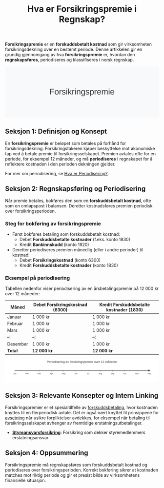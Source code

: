 ﻿---
title: "Hva er Forsikringspremie i Regnskap?"
seoTitle: "Hva er Forsikringspremie i Regnskap?"
description: '**Forsikringspremie** er en **forskuddsbetalt kostnad** som gir virksomheten forsikringsdekning over en bestemt periode. Denne artikkelen gir en grundig gjennom...'
---

**Forsikringspremie** er en **forskuddsbetalt kostnad** som gir virksomheten forsikringsdekning over en bestemt periode. Denne artikkelen gir en grundig gjennomgang av hva **forsikringspremie** er, hvordan den **regnskapsføres**, periodiseres og klassifiseres i norsk regnskap.

![Forsikringspremie Illustrasjon](forsikringspremie-image.svg)

## Seksjon 1: Definisjon og Konsept

En **forsikringspremie** er beløpet som betales på forhånd for forsikringsdekning. Forsikringstakeren kjøper beskyttelse mot økonomiske tap ved å betale premie til forsikringsselskapet. Premien avtales ofte for en periode, for eksempel 12 måneder, og må **periodiseres** i regnskapet for å reflektere kostnaden i den perioden dekningen gjelder.

For mer om periodisering, se [Hva er Periodisering?](/blogs/regnskap/hva-er-periodisering "Hva er Periodisering? Prinsipper og Praktiske Eksempler").

## Seksjon 2: Regnskapsføring og Periodisering

Når premie betales, bokføres den som en **forskuddsbetalt kostnad**, ofte som en omløpspost i balansen. Deretter kostnadsføres premien periodisk over forsikringsperioden.

### Steg for bokføring av forsikringspremie

* Først bokføres betaling som forskuddsbetalt kostnad:
  * Debet **Forskuddsbetalte kostnader** (f.eks. konto 1830)
  * Kredit **Bankinnskudd** (konto 1920)
* Deretter periodiseres premien månedlig (eller i andre perioder) til kostnad:
  * Debet **Forsikringskostnad** (konto 6300)
  * Kredit **Forskuddsbetalte kostnader** (konto 1830)

### Eksempel på periodisering

Tabellen nedenfor viser periodisering av en årsbetalingspremie på 12 000 kr over 12 måneder:

| Måned    | Debet Forsikringskostnad (6300) | Kredit Forskuddsbetalte kostnader (1830) |
|----------|----------------------------------|------------------------------------------|
| Januar   | 1 000 kr                         | 1 000 kr                                 |
| Februar  | 1 000 kr                         | 1 000 kr                                 |
| Mars     | 1 000 kr                         | 1 000 kr                                 |
| –¦        | –¦                                | –¦                                        |
| Desember | 1 000 kr                         | 1 000 kr                                 |
| **Total**| **12 000 kr**                    | **12 000 kr**                            |

![Forsikringspremie Periodisering](forsikringspremie-periodisering-timeline.svg)

## Seksjon 3: Relevante Konsepter og Intern Linking

Forsikringspremier er et spesialtilfelle av [forskuddsbetaling](/blogs/regnskap/hva-er-forskuddsbetaling "Hva er Forskuddsbetaling? En komplett guide"), hvor kostnaden knyttes til en flerperiodisk avtale. Det er også nært knyttet til prinsippene for [avsetning](/blogs/regnskap/avsetning "Hva er Avsetning i Regnskap?") når usikre forpliktelser avdekkes, for eksempel når betaling til forsikringsselskapet avhenger av fremtidige erstatningsutbetalinger.

* **[Styreansvarsforsikring](/blogs/regnskap/styreansvarsforsikring "Hva er Styreansvarsforsikring? En Guide til Styremedlemsforsikring i Norge")**: Forsikring som dekker styremedlemmers erstatningsansvar

## Seksjon 4: Oppsummering

Forsikringspremie må regnskapsføres som forskuddsbetalt kostnad og periodiseres over forsikringsperioden. Korrekt bokføring sikrer at kostnaden matches mot riktig periode og gir et presist bilde av virksomhetens finansielle situasjon.











